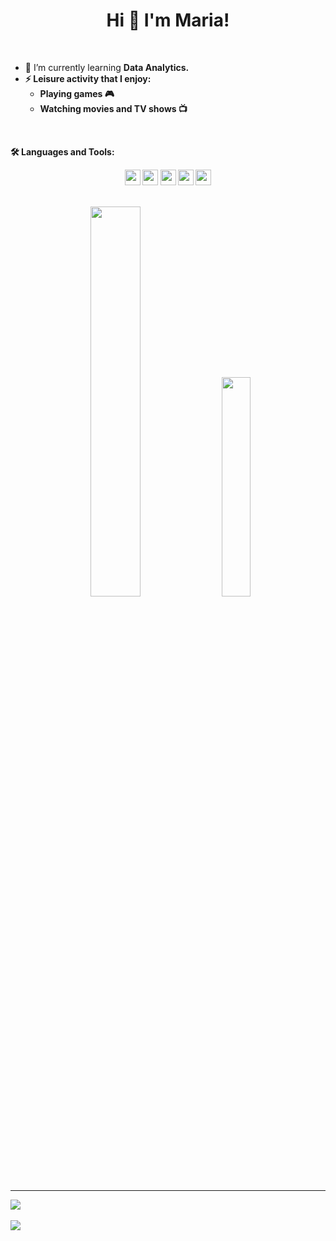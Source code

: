 <h1 align="center">Hi 👋 I'm Maria!</h1>

<br />

- 🌱 I’m currently learning <b>Data Analytics.
- ⚡ Leisure activity that I enjoy:
     - Playing games 🎮
     - Watching movies and TV shows 📺

<br />

🛠️ Languages and Tools:

<p align="center">
  <img height="25" src="https://img.shields.io/badge/Python-3776AB?style=for-the-badge&logo=python&logoColor=white">
  <img height="25" src="https://img.shields.io/badge/Colab-F9AB00?style=for-the-badge&logo=googlecolab&color=525252">
  <img height="25" src="https://img.shields.io/badge/MySQL-005C84?style=for-the-badge&logo=mysql&logoColor=white">
  <img height="25" src="https://img.shields.io/badge/Tableau-E97627?style=for-the-badge&logo=Tableau&logoColor=white">
  <img height="25" src="https://img.shields.io/badge/Google%20Analytics-E37400?style=for-the-badge&logo=google%20analytics&logoColor=white">
</p>

<br />

<div align="center" class='container'>
<img style="height: auto; width: 40%;" class="img" src="https://github-readme-stats.vercel.app/api?username=mariardya&show_icons=true&theme=radical" />
&nbsp;
&nbsp;
<img style="height: auto; width: 30%;" class="img" src="https://github-readme-stats.vercel.app/api/top-langs/?username=mariardya&theme=radical&langs_count=8&layout=compact" /></div>
</div>

<hr>

<div align="center" style="display: flex; flex-direction: row;">
 <img class="img" src="https://lanyard-profile-readme.vercel.app/api/660791014658670625?theme=dark&bg=111b2c&animated=true&hideDiscrim=true&borderRadius=10px&idleMessage=Probably%20doing%20something%20else..." />
</div>

<br />

<div align="center" style="display: flex; flex-direction: row;">
 <img class="img" src="https://spotify-recently-played-readme.vercel.app/api?user=mariardya" />
</div>
